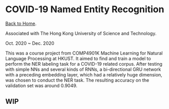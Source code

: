 # COVID-19 Named Entity Recognition

[Back to Home](../../../README.md).

Associated with The Hong Kong University of Science and Technology.

Oct. 2020 ~ Dec. 2020

This was a course project from COMP4901K Machine Learning for Natural Language Processing at HKUST. It aimed to find and train a model to perform the NER labeling task for a COVID-19 related corpus. After testing with simple NNs and several kinds of RNNs, a bi-directional GRU network with a preceding embedding layer, which had a relatively huge dimension, was chosen to conduct the NER task. The resulting accuracy on the validation set was around 0.9049.

## WIP
